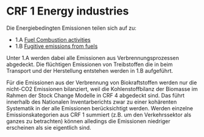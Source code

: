 # CRF 1 Energy industries

Die Energiebedingten Emissionen teilen sich auf zu:

* 1.A [Fuel Combustion activities](A/CRF1A.md)
* 1.B [Fugitive emissions from fuels](B/CRF1B.md)

Unter 1.A werden dabei alle Emissionen aus Verbrennungsprozessen abgedeckt. Die flüchtigen Emissionen von Treibstoffen die in beim Transport und der Herstellung entstehen werden in 1.B aufgeführt.

Für die Emissionen aus der Verbrennung von Biokraftstoffen werden nur die nicht-CO2 Emissionen bilanziert, weil die Kohlenstoffbilanz der Biomasse im Rahmen der Stock Change Modelle in CRF 4 abgedeckt sind.
Das führt innerhalb des Nationalen Inventarberichts zwar zu einer kohärenten Systematik in der alle Emissionen berücksichtigt werden.
Werden einzelne Emissionskategorien aus CRF 1 summiert (z.B. um den Verkehrssektor als ganzes zu betrachten) können alledings die Emissionen niedriger erscheinen als sie eigentlich sind.
